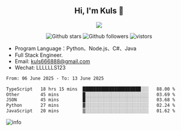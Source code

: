 <h2 align="center"> Hi, I'm Kuls 👋 </h2>
<p align="center">
    <p align="center">
        <img src=" https://avatars.githubusercontent.com/u/42165104?s=460&u=5c7fbf0bce7d4b38a15a44676e6f64b529e47598&v=4"/>
    </p>
    <p align="center">
      <img src="https://img.shields.io/github/stars/hellokuls?style=social" alt="Github stars" />
      <img src="https://img.shields.io/github/followers/hellokuls?style=social" alt="Github followers" />
      <img src="https://visitor-badge.glitch.me/badge?page_id=hellokuls.readme" alt="vistors" />
    </p>
</p>

- Program Language：Python、Node.js、C#、Java
- Full Stack Engineer.
- Email: kuls666888@gmail.com
- Wechat: LLLLLLS123

<!--START_SECTION:waka-->

```txt
From: 06 June 2025 - To: 13 June 2025

TypeScript   18 hrs 15 mins  ██████████████████████░░░   88.00 %
Other        45 mins         █░░░░░░░░░░░░░░░░░░░░░░░░   03.69 %
JSON         45 mins         █░░░░░░░░░░░░░░░░░░░░░░░░   03.68 %
Python       27 mins         ▓░░░░░░░░░░░░░░░░░░░░░░░░   02.24 %
JavaScript   20 mins         ▒░░░░░░░░░░░░░░░░░░░░░░░░   01.62 %
```

<!--END_SECTION:waka-->

![info](https://github-readme-stats.vercel.app/api?username=hellokuls&show_icons=true&count_private=true&hide=prs&theme=default_repocard)


